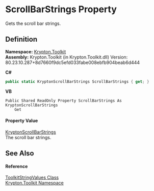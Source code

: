 # ScrollBarStrings Property


Gets the scroll bar strings.



## Definition
**Namespace:** <a href="79d2eac2-21f4-54ff-7552-b20c33c30600.md">Krypton.Toolkit</a>  
**Assembly:** Krypton.Toolkit (in Krypton.Toolkit.dll) Version: 80.23.10.287+8d7660f9dc5efd033fabe008ebfb904beab6d444

**C#**
``` C#
public static KryptonScrollBarStrings ScrollBarStrings { get; }
```
**VB**
``` VB
Public Shared ReadOnly Property ScrollBarStrings As KryptonScrollBarStrings
	Get
```



#### Property Value
<a href="6cb7b1e8-b643-76ad-5c0a-82c001af0705.md">KryptonScrollBarStrings</a>  
The scroll bar strings.

## See Also


#### Reference
<a href="17eaa1c0-4744-e2c6-9ebe-b78766940617.md">ToolkitStringValues Class</a>  
<a href="79d2eac2-21f4-54ff-7552-b20c33c30600.md">Krypton.Toolkit Namespace</a>  
